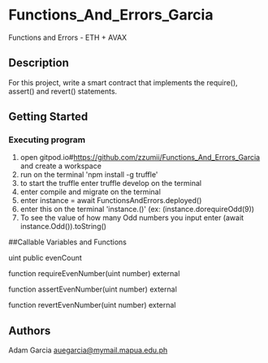 # Functions_And_Errors_Garcia

Functions and Errors - ETH + AVAX

## Description

For this project, write a smart contract that implements the require(), assert() and revert() statements.

## Getting Started
### Executing program
1. open gitpod.io#https://github.com/zzumii/Functions_And_Errors_Garcia and create a workspace
2. run on the terminal 'npm install -g truffle'
3. to start the truffle enter truffle develop on the terminal
4. enter compile and migrate on the terminal
5. enter instance = await FunctionsAndErrors.deployed()
6. enter this on the terminal 'instance.<functionName>(<argument>)' (ex: (instance.dorequireOdd(9))
7. To see the value of how many Odd numbers you input enter (await instance.Odd()).toString()


##Callable Variables and Functions

uint public evenCount

function requireEvenNumber(uint number) external

function assertEvenNumber(uint number) external

function revertEvenNumber(uint number) external



## Authors
Adam Garcia
auegarcia@mymail.mapua.edu.ph
